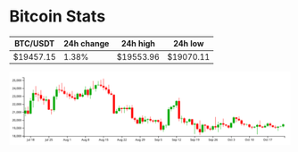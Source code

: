 # Bitcoin Stats

BTC/USDT|24h change|24h high|24h low|
|---|---|---|---|
|$19457.15|1.38%|$19553.96|$19070.11|

<img src="./chart.svg">
